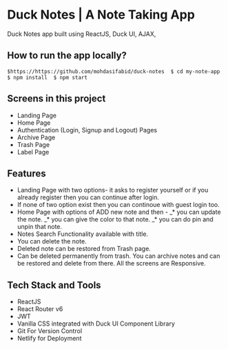 # Duck Notes | A Note Taking App
Duck Notes app built using ReactJS, Duck UI, AJAX, 
## How to run the app locally?

``$https://https://github.com/mohdasifabid/duck-notes  $ cd my-note-app  $ npm install  $ npm start``

## Screens in this project
* Landing Page
* Home Page
* Authentication (Login, Signup and Logout) Pages
* Archive Page
* Trash Page
* Label Page

## Features
* Landing Page with two options- it asks to register yourself or if you already register then you can continue after login.
* If none of two option exist then you can continoue with guest login too.
* Home Page with options of ADD new note and then -
  _* you can update the note.
  _* you can give the color to that note.
  _* you can do pin and unpin that note.
* Notes Search Functionality available with title.
* You can delete the note.
* Deleted note can be restored from Trash page.
* Can be deleted permanently from trash.
You can archive notes and can be restored and delete from there.
All the screens are Responsive.
## Tech Stack and Tools
* ReactJS
* React Router v6
* JWT
* Vanilla CSS integrated with Duck UI Component Library
* Git For Version Control
* Netlify for Deployment
